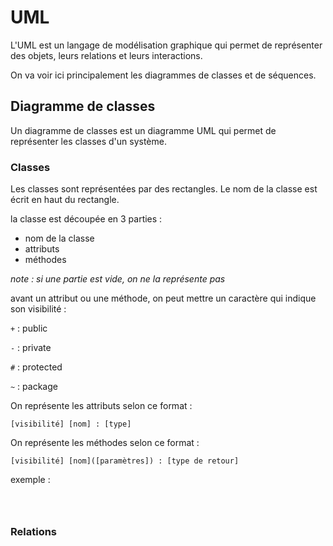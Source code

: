 # UML

L'UML est un langage de modélisation graphique qui permet de représenter des objets, leurs relations et leurs interactions.

On va voir ici principalement les diagrammes de classes et de séquences.

## Diagramme de classes

Un diagramme de classes est un diagramme UML qui permet de représenter les classes d'un système.

### Classes

Les classes sont représentées par des rectangles. Le nom de la classe est écrit en haut du rectangle.

la classe est découpée en 3 parties :

- nom de la classe
- attributs
- méthodes

*note : si une partie est vide, on ne la représente pas*

avant un attribut ou une méthode, on peut mettre un caractère qui indique son visibilité :

`+` : public

`-` : private

`#` : protected

`~` : package

On représente les attributs selon ce format :

`[visibilité] [nom] : [type]`

On représente les méthodes selon ce format :

`[visibilité] [nom]([paramètres]) : [type de retour]`

exemple :

```plantuml



```


### Relations